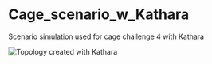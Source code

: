# Cage_scenario_w_Kathara
Scenario simulation used for cage challenge 4 with Kathara


![Topology created with Kathara](https://raw.githubusercontent.com/ThomasL53/Cage_scenario_w_Kathara/main/topology.png?token=GHSAT0AAAAAACUN4AZZNNEPWRXXRBN64D5SZUORMWQ)
